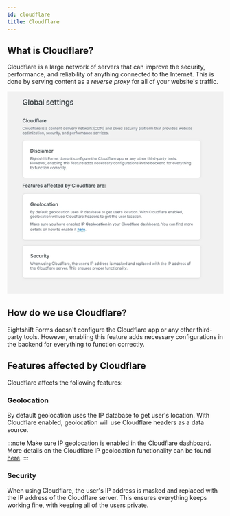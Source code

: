 ```yaml
---
id: cloudflare
title: Cloudflare
---
```


## What is Cloudflare?

Cloudflare is a large network of servers that can improve the security, performance, and reliability of anything connected to the Internet. This is done by serving content as a _reverse proxy_ for all of your website's traffic.

![Cloudflare screen](/img/forms/cloudflare.webp)

## How do we use Cloudflare?

Eightshift Forms doesn't configure the Cloudflare app or any other third-party tools. However, enabling this feature adds necessary configurations in the backend for everything to function correctly.

## Features affected by Cloudflare

Cloudflare affects the following features:

### Geolocation

By default geolocation uses the IP database to get user's location. With Cloudflare enabled, geolocation will use Cloudflare headers as a data source.

:::note
Make sure IP geolocation is enabled in the Cloudflare dashboard. More details on the Cloudflare IP geolocation functionality can be found [here](https://developers.cloudflare.com/support/network/configuring-ip-geolocation/).
:::

### Security

When using Cloudflare, the user's IP address is masked and replaced with the IP address of the Cloudflare server. This ensures everything keeps working fine, with keeping all of the users private.
